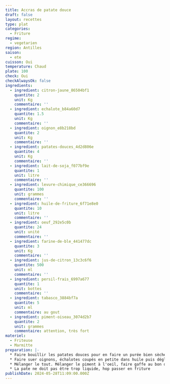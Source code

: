 ```yaml
---
title: Accras de patate douce
draft: false
layout: recettes
type: plat
categories:
  - Friture
regime:
  - vegetarien
region: Antilles
saison:
  - ete
cuisson: Oui
temperature: Chaud
plate: 100
check: Oui
checkAlwaysOk: false
ingredients:
  - ingredient: citron-jaune_86504bf1
    quantite: 2
    unit: Kg
    commentaire: ''
  - ingredient: echalote_b84a60d7
    quantite: 1.5
    unit: Kg
    commentaire: ''
  - ingredient: oignon_e8b218bd
    quantite: 2
    unit: Kg
    commentaire: ''
  - ingredient: patates-douces_4d2d806e
    quantite: 4
    unit: Kg
    commentaire: ''
  - ingredient: lait-de-soja_f077bf9e
    quantite: 1
    unit: litre
    commentaire: ''
  - ingredient: levure-chimique_ce366696
    quantite: 100
    unit: grammes
    commentaire: ''
  - ingredient: huile-de-friture_6f71e8e0
    quantite: 10
    unit: litre
    commentaire: ''
  - ingredient: oeuf_292e5c0b
    quantite: 24
    unit: unité
    commentaire: ''
  - ingredient: farine-de-ble_441477dc
    quantite: 3
    unit: Kg
    commentaire: ''
  - ingredient: jus-de-citron_13c3c6f6
    quantite: 500
    unit: ml
    commentaire: ''
  - ingredient: persil-frais_6997a677
    quantite: 1
    unit: bottes
    commentaire: ''
  - ingredient: tabasco_3884bf7a
    quantite: 5
    unit: ml
    commentaire: au gout
  - ingredient: piment-oiseau_3074d2b7
    quantite: 2
    unit: grammes
    commentaire: attention, très fort
materiel:
  - Friteuse
  - Marmitte
preparation: |-
  * Faire bouillir les patates douces pour en faire un purée bien sèche. Eplucher entre bouillon et écrasement.
  * Faire suer oignons, échalotes coupés en petite dans huile puis déglacer au jus de citron
  * Mélanger le tout. Mélanger le piment à l'oeil, faire gaffe au bon dosage !
  * La pate ne doit pas être trop liquide, hop passer en friture
publishDate: 2024-05-28T11:09:00.000Z
---
```


